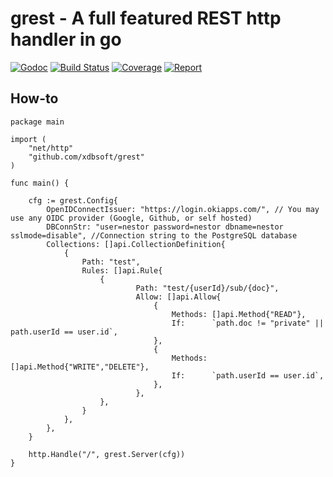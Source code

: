 # grest - A full featured REST http handler in go

[![Godoc](https://godoc.org/github.com/xdbsoft/grest?status.png)](https://godoc.org/github.com/xdbsoft/grest)
[![Build Status](https://travis-ci.org/xdbsoft/grest.svg?branch=master)](https://travis-ci.org/xdbsoft/grest)
[![Coverage](http://gocover.io/_badge/github.com/xdbsoft/grest)](http://gocover.io/_badge/github.com/xdbsoft/grest)
[![Report](https://goreportcard.com/badge/github.com/xdbsoft/grest)](https://goreportcard.com/report/github.com/xdbsoft/grest)

## How-to

	package main

	import (
		"net/http"
		"github.com/xdbsoft/grest"
	)

	func main() {

		cfg := grest.Config{
			OpenIDConnectIssuer: "https://login.okiapps.com/", // You may use any OIDC provider (Google, Github, or self hosted)
			DBConnStr: "user=nestor password=nestor dbname=nestor sslmode=disable", //Connection string to the PostgreSQL database
			Collections: []api.CollectionDefinition{
				{
					Path: "test",
					Rules: []api.Rule{
						{
								Path: "test/{userId}/sub/{doc}",
								Allow: []api.Allow{
									{
										Methods: []api.Method{"READ"},
										If:      `path.doc != "private" || path.userId == user.id`,
									},
									{
										Methods: []api.Method{"WRITE","DELETE"},
										If:      `path.userId == user.id`,
									},
								},
						},
					}
				},
			},
		}
		
		http.Handle("/", grest.Server(cfg))
	}
